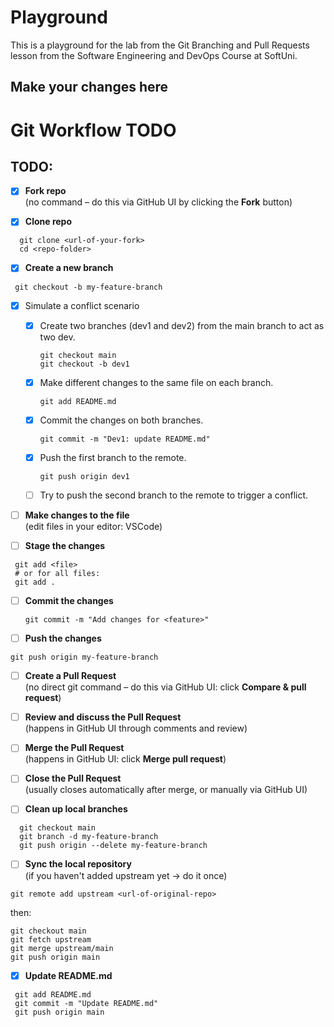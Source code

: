 # Playground
This is a playground for the lab from the Git Branching and Pull Requests lesson from the Software Engineering and DevOps Course at SoftUni.

## Make your changes here

# Git Workflow TODO

## TODO:

- [x] **Fork repo**  
  (no command – do this via GitHub UI by clicking the **Fork** button)  

- [x] **Clone repo**  
```
  git clone <url-of-your-fork>
  cd <repo-folder>
  ```

- [x] **Create a new branch**  
 ```
  git checkout -b my-feature-branch
  ```
- [x] Simulate a conflict scenario
  - [x] Create two branches (dev1 and dev2) from the main branch to act as two dev.
     ```
     git checkout main
     git checkout -b dev1
     ```   
  - [x] Make different changes to the same file on each branch.
    ```
    git add README.md
    ```
  - [x] Commit the changes on both branches.
     ```
    git commit -m "Dev1: update README.md"
    ```
  - [x] Push the first branch to the remote.
    ```
    git push origin dev1
    ``` 
  - [ ] Try to push the second branch to the remote to trigger a conflict.

- [ ] **Make changes to the file**  
  (edit files in your editor: VSCode)  

- [ ] **Stage the changes**  
  
 ``` 
  git add <file>
  # or for all files:
  git add .
  ```
  
- [ ] **Commit the changes**  
  
  ```
  git commit -m "Add changes for <feature>"
  ```
  
- [ ] **Push the changes**  
  
 ```
 git push origin my-feature-branch
 ```
  
- [ ] **Create a Pull Request**  
  (no direct git command – do this via GitHub UI: click **Compare & pull request**)  

- [ ] **Review and discuss the Pull Request**  
  (happens in GitHub UI through comments and review)  

- [ ] **Merge the Pull Request**  
  (happens in GitHub UI: click **Merge pull request**)  

- [ ] **Close the Pull Request**  
  (usually closes automatically after merge, or manually via GitHub UI)  

- [ ] **Clean up local branches**  
  
``` 
  git checkout main
  git branch -d my-feature-branch
  git push origin --delete my-feature-branch
  ```
  
- [ ] **Sync the local repository**  
  (if you haven't added upstream yet → do it once)  
  
 ``` 
 git remote add upstream <url-of-original-repo>
 ```

  then:  
  ```
  git checkout main
  git fetch upstream
  git merge upstream/main
  git push origin main
  ```

- [x] **Update README.md**  
 ```
  git add README.md
  git commit -m "Update README.md"
  git push origin main
  ```
  